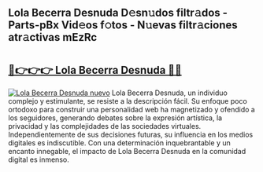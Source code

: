 ## Lola Becerra Desnuda D𝚎sn𝚞dos filtr𝚊dos - Parts-pBx Vid𝚎os f𝚘tos - N𝚞evas filtr𝚊ciones atr𝚊ctivas mEzRc

# <h2><a href="http://mb4bf2.tromn.icu/?c=Lola+Becerra+Desnuda">🔗👉👉👉 Lola Becerra Desnuda 🔗🔗</a></h2>

[![Lola Becerra Desnuda nuevo](https://i.imgur.com/pEAQMta.gif)](http://mb4bf2.tromn.icu/?c=Lola+Becerra+Desnuda)
Lola Becerra Desnuda, un individuo complejo y estimulante, se resiste a la descripción fácil. Su enfoque poco ortodoxo para construir una personalidad web ha magnetizado y ofendido a los seguidores, generando debates sobre la expresión artística, la privacidad y las complejidades de las sociedades virtuales. Independientemente de sus decisiones futuras, su influencia en los medios digitales es indiscutible. Con una determinación inquebrantable y un encanto innegable, el impacto de Lola Becerra Desnuda en la comunidad digital es inmenso.
